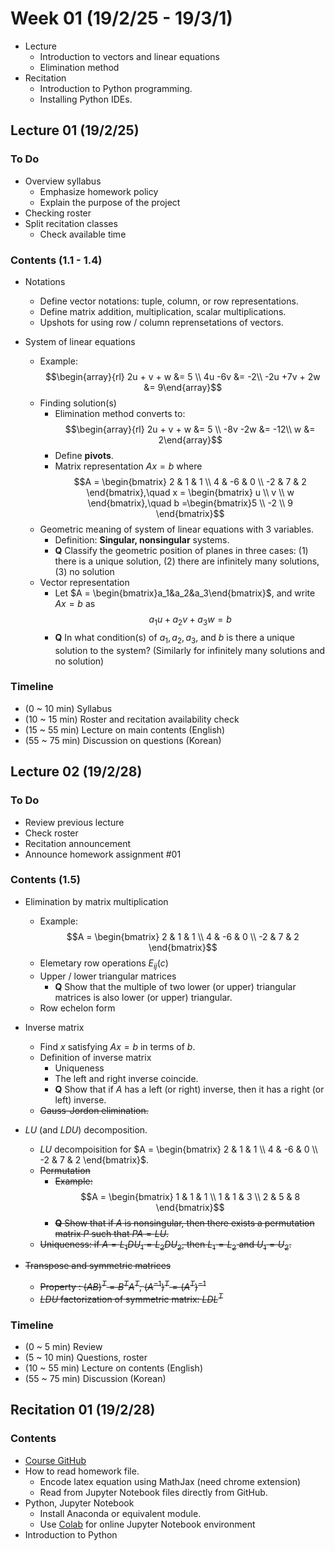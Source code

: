 # Week 01 (19/2/25 - 19/3/1)

* Lecture
  * Introduction to vectors and linear equations
  * Elimination method
* Recitation
  * Introduction to Python programming.
  * Installing Python IDEs.

## Lecture 01 (19/2/25)

### To Do
* Overview syllabus
  * Emphasize homework policy
  * Explain the purpose of the project
* Checking roster
* Split recitation classes
  * Check available time

### Contents (1.1 - 1.4)

* Notations
  * Define vector notations: tuple, column, or row representations.
  * Define matrix addition, multiplication, scalar multiplications. 
  * Upshots for using row / column reprensetations of vectors. 

* System of linear equations
  * Example: 
    $$\begin{array}{rl} 2u + v + w &= 5 \\
    4u -6v &= -2\\
    -2u +7v + 2w &= 9\end{array}$$
  * Finding solution(s)
    * Elimination method converts to:
      $$\begin{array}{rl} 2u + v + w &= 5 \\
      -8v -2w &= -12\\
      w &= 2\end{array}$$
    * Define **pivots**.
    * Matrix representation $Ax = b$ where
      $$A = \begin{bmatrix} 2 & 1 & 1 \\ 4 & -6 & 0 \\ -2 & 7 & 2 \end{bmatrix},\quad x = \begin{bmatrix} u \\ v \\ w \end{bmatrix},\quad b =\begin{bmatrix}5 \\ -2 \\ 9 \end{bmatrix}$$
  * Geometric meaning of system of linear equations with 3 variables.
    * Definition: **Singular, nonsingular** systems.
    * **Q** Classify the geometric position of planes in three cases: (1) there is a unique solution, (2) there are infinitely many solutions, (3) no solution
  * Vector representation
    * Let $A = \begin{bmatrix}a_1&a_2&a_3\end{bmatrix}$, and write $Ax = b$ as
      $$a_1u + a_2v + a_3w = b$$
    * **Q** In what condition(s) of $a_1,a_2,a_3$, and $b$ is there a unique solution to the system? (Similarly for infinitely many solutions and no solution)

### Timeline

* (0 ~ 10 min) Syllabus
* (10 ~ 15 min) Roster and recitation availability check
* (15 ~ 55 min) Lecture on main contents (English)
* (55 ~ 75 min) Discussion on questions (Korean)

## Lecture 02 (19/2/28)

### To Do

* Review previous lecture
* Check roster
* Recitation announcement
* Announce homework assignment #01

### Contents (1.5)

* Elimination by matrix multiplication
  * Example: 
    $$A = \begin{bmatrix} 2 & 1 & 1 \\ 4 & -6 & 0 \\ -2 & 7 & 2 \end{bmatrix}$$
  * Elemetary row operations $E_{ij}(c)$
  * Upper / lower triangular matrices
    * **Q** Show that the multiple of two lower (or upper) triangular matrices is also lower (or upper) triangular.
  * Row echelon form 
* Inverse matrix
  * Find $x$ satisfying $Ax = b$ in terms of $b$.
  * Definition of inverse matrix
    * Uniqueness
    * The left and right inverse coincide.
    * **Q** Show that if $A$ has a left (or right) inverse, then it has a right (or left) inverse.
  * ~~Gauss-Jordon elimination.~~
* $LU$ (and $LDU$) decomposition.
  * $LU$ decompoisition for $A = \begin{bmatrix} 2 & 1 & 1 \\ 4 & -6 & 0 \\ -2 & 7 & 2 \end{bmatrix}$.
  * ~~Permutation~~
    * ~~Example:~~
      $$A = \begin{bmatrix} 1 & 1 & 1 \\ 1 & 1 & 3 \\ 2 & 5 & 8 \end{bmatrix}$$
    * ~~**Q** Show that if $A$ is nonsingular, then there exists a permutation matrix $P$ such that $PA=LU$.~~
  * ~~Uniqueness: if $A = L_1DU_1 = L_2DU_2$, then $L_1 = L_2$ and $U_1 = U_2$.~~

* ~~Transpose and symmetric matrices~~
  * ~~Property : $(AB)^T = B^TA^T$, $(A^{-1})^T = (A^T)^{-1}$~~
  * ~~$LDU$ factorization of symmetric matrix: $LDL^T$~~

### Timeline

* (0 ~ 5 min) Review
* (5 ~ 10 min) Questions, roster
* (10 ~ 55 min) Lecture on contents (English)
* (55 ~ 75 min) Discussion (Korean)

## Recitation 01 (19/2/28)

### Contents

* [Course GitHub](https://github.com/HyosangKang/LinearAlgebra)
* How to read homework file.
  * Encode latex equation using MathJax (need chrome extension)
  * Read from Jupyter Notebook files directly from GitHub.
* Python, Jupyter Notebook
  * Install Anaconda or equivalent module.
  * Use [Colab](https://colab.research.google.com) for online Jupyter Notebook environment
* Introduction to Python
